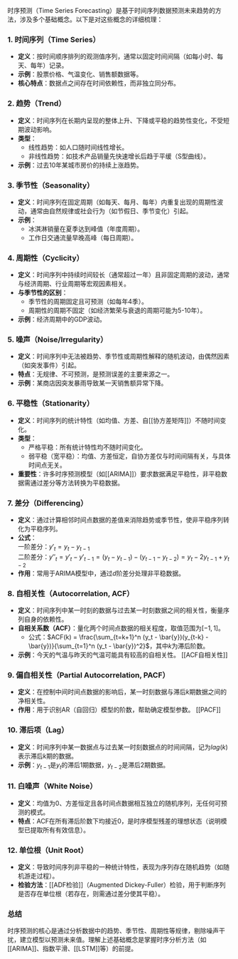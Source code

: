 时序预测（Time Series Forecasting）是基于时间序列数据预测未来趋势的方法，涉及多个基础概念。以下是对这些概念的详细梳理：


### **1. 时间序列（Time Series）**
- **定义**：按时间顺序排列的观测值序列，通常以固定时间间隔（如每小时、每天、每年）记录。
- **示例**：股票价格、气温变化、销售额数据等。
- **核心特点**：数据点之间存在时间依赖性，而非独立同分布。


### **2. 趋势（Trend）**
- **定义**：时间序列在长期内呈现的整体上升、下降或平稳的趋势性变化，不受短期波动影响。
- **类型**：
  - 线性趋势：如人口随时间线性增长。
  - 非线性趋势：如技术产品销量先快速增长后趋于平缓（S型曲线）。
- **示例**：过去10年某城市房价的持续上涨趋势。


### **3. 季节性（Seasonality）**
- **定义**：时间序列在固定周期（如每天、每月、每年）内重复出现的周期性波动，通常由自然规律或社会行为（如节假日、季节变化）引起。
- **示例**：
  - 冰淇淋销量在夏季达到峰值（年度周期）。
  - 工作日交通流量早晚高峰（每日周期）。


### **4. 周期性（Cyclicity）**
- **定义**：时间序列中持续时间较长（通常超过一年）且非固定周期的波动，通常与经济周期、行业周期等宏观因素相关。
- **与季节性的区别**：
  - 季节性的周期固定且可预测（如每年4季）。
  - 周期性的周期不固定（如经济繁荣与衰退的周期可能为5-10年）。
- **示例**：经济周期中的GDP波动。


### **5. 噪声（Noise/Irregularity）**
- **定义**：时间序列中无法被趋势、季节性或周期性解释的随机波动，由偶然因素（如突发事件）引起。
- **特点**：无规律、不可预测，是预测误差的主要来源之一。
- **示例**：某商店因突发暴雨导致某一天销售额异常下降。


### **6. 平稳性（Stationarity）**
- **定义**：时间序列的统计特性（如均值、方差、自[[协方差矩阵]]）不随时间变化。
- **类型**：
  - 严格平稳：所有统计特性均不随时间变化。
  - 弱平稳（宽平稳）：均值、方差恒定，自协方差仅与时间间隔有关，与具体时间点无关。
- **重要性**：许多时序预测模型（如[[ARIMA]]）要求数据满足平稳性，非平稳数据需通过差分等方法转换为平稳数据。


### **7. 差分（Differencing）**
- **定义**：通过计算相邻时间点数据的差值来消除趋势或季节性，使非平稳序列转化为平稳序列。
- **公式**：  
  一阶差分：$y'_t = y_t - y_{t-1}$  
  二阶差分：$y''_t = y'_t - y'_{t-1} = (y_t - y_{t-1}) - (y_{t-1} - y_{t-2}) = y_t - 2y_{t-1} + y_{t-2}$
- **作用**：常用于ARIMA模型中，通过$d$阶差分处理非平稳数据。


### **8. 自相关性（Autocorrelation, ACF）**
- **定义**：时间序列中某一时刻的数据与过去某一时刻数据之间的相关性，衡量序列自身的依赖性。
- **自相关系数（ACF）**：量化两个时间点数据的相关程度，取值范围为$[-1, 1]$。
  - 公式：$ACF(k) = \frac{\sum_{t=k+1}^n (y_t - \bar{y})(y_{t-k} - \bar{y})}{\sum_{t=1}^n (y_t - \bar{y})^2}$，其中$k$为滞后阶数。
- **示例**：今天的气温与昨天的气温可能具有较高的自相关性。
[[ACF自相关性]]

### **9. 偏自相关性（Partial Autocorrelation, PACF）**
- **定义**：在控制中间时间点数据的影响后，某一时刻数据与滞后$k$期数据之间的净相关性。
- **作用**：用于识别AR（自回归）模型的阶数，帮助确定模型参数。
[[PACF]]

### **10. 滞后项（Lag）**
- **定义**：时间序列中某一数据点与过去某一时刻数据点的时间间隔，记为$lag(k)$表示滞后$k$期的数据。
- **示例**：$y_{t-1}$是$y_t$的滞后1期数据，$y_{t-2}$是滞后2期数据。


### **11. 白噪声（White Noise）**
- **定义**：均值为0、方差恒定且各时间点数据相互独立的随机序列，无任何可预测的模式。
- **特点**：ACF在所有滞后阶数下均接近0，是时序模型残差的理想状态（说明模型已提取所有有效信息）。


### **12. 单位根（Unit Root）**
- **定义**：导致时间序列非平稳的一种统计特性，表现为序列存在随机趋势（如随机游走过程）。
- **检验方法**：[[ADF检验]]（Augmented Dickey-Fuller）检验，用于判断序列是否存在单位根（若存在，则需通过差分使其平稳）。


### **总结**
时序预测的核心是通过分析数据中的趋势、季节性、周期性等规律，剔除噪声干扰，建立模型以预测未来值。理解上述基础概念是掌握时序分析方法（如[[ARIMA]]、指数平滑、[[LSTM]]等）的前提。